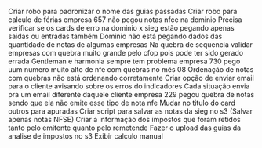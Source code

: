 Criar robo para padronizar o nome das guias passadas
Criar robo para calculo de férias
empresa 657 não pegou notas nfce na dominio
Precisa verificar se os cards de erro na dominio x sieg estão pegando apenas saidas ou entradas também
Dominio não está pegando dados das quantidade de notas de algumas empresas
Na quebra de sequencia validar empresas com quebra muito grande pelo cfop pois pode ter sido gerado errada
Gentleman e harmonia sempre tem problema
empresa 730 pego uum numero muito alto de nfe com quebras no mês 08
Ordenação de notas com quebras não está ordenando corretamente
Criar opção de enviar email para o cliente avisando sobre os erros do indicadores
Cada situação envia pra um email diferente daquele cliente
empresa 229 pegou quebra de notas sendo que ela não emite esse tipo de nota nfe
Mudar no titulo do card outros para apuradas
Criar script para salvar as notas da sieg no s3 (Salvar apenas notas NFSE)
Criar a informação dos impostos que foram retidos tanto pelo emitente quanto pelo remetende
Fazer o upload das guias da analise de impostos no s3
Exibir calculo manual

